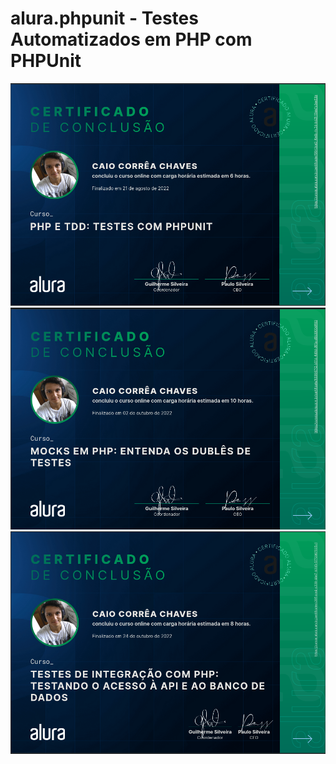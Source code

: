 # alura.phpunit - Testes Automatizados em PHP com PHPUnit

![Certificado de conclusão de curso](certificates/phpunit.png)
![Certificado de conclusão de curso](certificates/mocks.png)
![Certificado de conclusão de curso](certificates/integration-tests.png)

